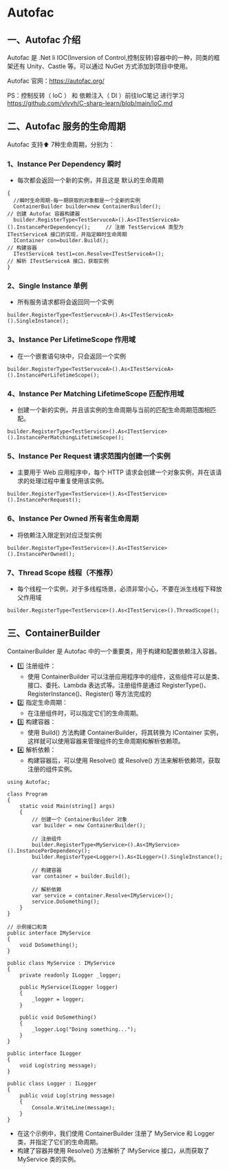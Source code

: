 # Autofac
## 一、Autofac 介绍
Autofac 是 .Net li IOC(Inversion of Control,控制反转)容器中的一种，同类的框架还有 Unity、Castle 等。可以通过 NuGet 方式添加到项目中使用。   

Autofac 官网：https://autofac.org/

PS：控制反转（ IoC ） 和 依赖注入（ DI ）前往IoC笔记 进行学习 https://github.com/vlvvh/C-sharp-learn/blob/main/IoC.md

## 二、Autofac 服务的生命周期   
Autofac 支持⬆️ 7种生命周期，分别为：

### 1、Instance Per Dependency 瞬时   
- 每次都会返回一个新的实例，并且这是 默认的生命周期
~~~
{
  //瞬时生命周期-每一期获取的对象都是一个全新的实例
  ContainerBuilder builder=new ContainerBuilder();                       // 创建 Autofac 容器构建器
  builder.RegisterType<TestServuceA>().As<ITestServiceA>().InstancePerDependency();     // 注册 TestServiceA 类型为 ITestServiceA 接口的实现，并指定瞬时生命周期
  IContainer con=builder.Build();                                       // 构建容器
  ITestServiceA test1=con.Resolve<ITestServiceA>();                     // 解析 ITestServiceA 接口，获取实例
} 
~~~

### 2、Single Instance 单例
- 所有服务请求都将会返回同一个实例
~~~
builder.RegisterType<TestServuceA>().As<ITestServiceA>().SingleInstance();
~~~

### 3、Instance Per LifetimeScope 作用域
- 在一个嵌套语句块中，只会返回一个实例
~~~
builder.RegisterType<TestServuceA>().As<ITestServiceA>().InstancePerLifetimeScope();
~~~

### 4、Instance Per Matching LifetimeScope 匹配作用域
- 创建一个新的实例，并且该实例的生命周期与当前的匹配生命周期范围相匹配。
~~~
builder.RegisterType<TestService>().As<ITestService>().InstancePerMatchingLifetimeScope();
~~~

### 5、Instance Per Request 请求范围内创建一个实例
- 主要用于 Web 应用程序中，每个 HTTP 请求会创建一个对象实例，并在该请求的处理过程中重复使用该实例。
~~~
builder.RegisterType<TestService>().As<ITestService>().InstancePerRequest();
~~~

### 6、Instance Per Owned 所有者生命周期
- 将依赖注入限定到对应泛型实例
~~~
builder.RegisterType<TestService>().As<ITestService>().InstancePerOwned();
~~~

### 7、Thread Scope 线程（不推荐） 
- 每个线程一个实例，对于多线程场景，必须非常小心，不要在派生线程下释放父作用域
~~~
builder.RegisterType<TestService>().As<ITestService>().ThreadScope();
~~~

## 三、ContainerBuilder
ContainerBuilder 是 Autofac 中的一个重要类，用于构建和配置依赖注入容器。
- 1️⃣ 注册组件：
  - 使用 ContainerBuilder 可以注册应用程序中的组件，这些组件可以是类、接口、委托、Lambda 表达式等。注册组件是通过 RegisterType<T>()、RegisterInstance()、Register() 等方法完成的
- 2️⃣ 指定生命周期：
  - 在注册组件时，可以指定它们的生命周期。
- 3️⃣ 构建容器：
  - 使用 Build() 方法构建 ContainerBuilder，将其转换为 IContainer 实例，这样就可以使用容器来管理组件的生命周期和解析依赖项。
- 4️⃣ 解析依赖：
  - 构建容器后，可以使用 Resolve<T>() 或 Resolve() 方法来解析依赖项，获取注册的组件实例。
~~~
using Autofac;

class Program
{
    static void Main(string[] args)
    {
        // 创建一个 ContainerBuilder 对象
        var builder = new ContainerBuilder();

        // 注册组件
        builder.RegisterType<MyService>().As<IMyService>().InstancePerDependency();
        builder.RegisterType<Logger>().As<ILogger>().SingleInstance();

        // 构建容器
        var container = builder.Build();

        // 解析依赖
        var service = container.Resolve<IMyService>();
        service.DoSomething();
    }
}

// 示例接口和类
public interface IMyService
{
    void DoSomething();
}

public class MyService : IMyService
{
    private readonly ILogger _logger;

    public MyService(ILogger logger)
    {
        _logger = logger;
    }

    public void DoSomething()
    {
        _logger.Log("Doing something...");
    }
}

public interface ILogger
{
    void Log(string message);
}

public class Logger : ILogger
{
    public void Log(string message)
    {
        Console.WriteLine(message);
    }
}
~~~
- 在这个示例中，我们使用 ContainerBuilder 注册了 MyService 和 Logger 类，并指定了它们的生命周期。
- 构建了容器并使用 Resolve<IMyService>() 方法解析了 IMyService 接口，从而获取了 MyService 类的实例。
